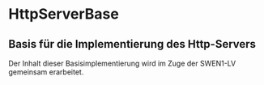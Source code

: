 # HttpServerBase



## Basis für die Implementierung des Http-Servers

Der Inhalt dieser Basisimplementierung wird im Zuge der SWEN1-LV gemeinsam erarbeitet.
